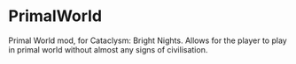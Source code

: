# PrimalWorld
Primal World mod, for Cataclysm: Bright Nights. Allows for the player to play in primal world without almost any signs of civilisation.
